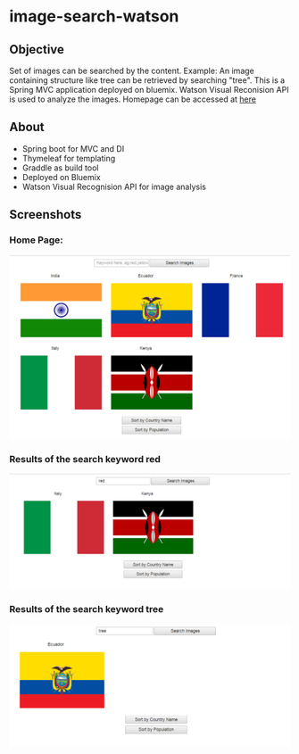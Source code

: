 # image-search-watson
## Objective
Set of images can be searched by the content. Example: An image containing structure like tree can be retrieved by searching "tree". 
This is a Spring MVC application deployed on bluemix. Watson Visual Reconision API is used to analyze the images. Homepage can be accessed at 
[here](http://image-search-neww.mybluemix.net/countries)

## About

* Spring boot for MVC and DI
* Thymeleaf for templating
* Graddle as build tool
* Deployed on Bluemix
* Watson Visual Recognision API for image analysis

## Screenshots

### Home Page:
![Image of home page](https://github.com/tejact/image-search-watson/blob/master/homepage.png)

### Results of the search keyword **red**
![Image of home page](https://github.com/tejact/image-search-watson/blob/master/search-demo1.png)


### Results of the search keyword **tree**
![Image of home page](https://github.com/tejact/image-search-watson/blob/master/search-demo2.png)



